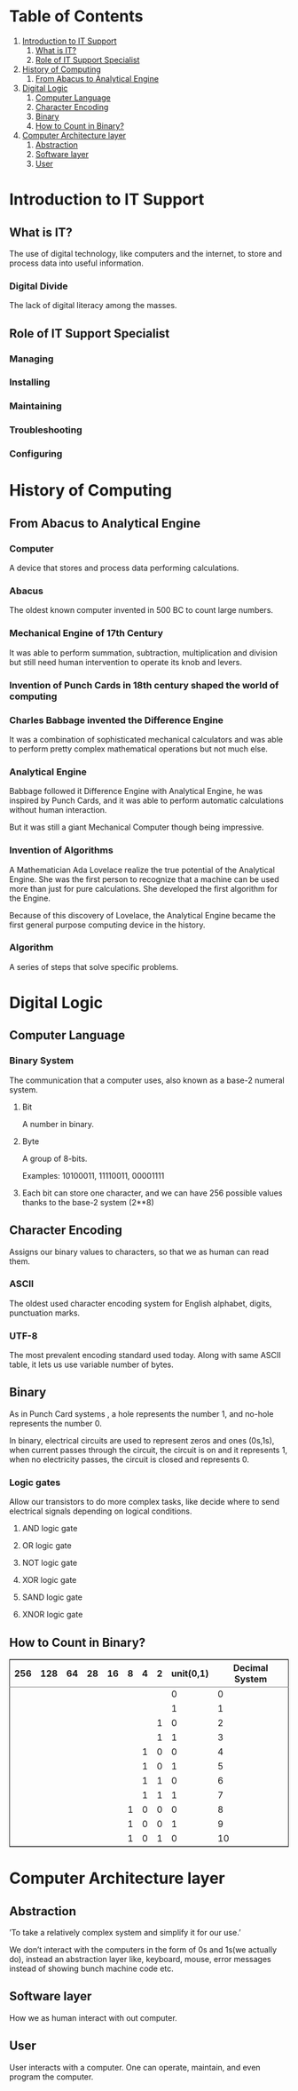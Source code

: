 
# Table of Contents

1.  [Introduction to IT Support](#org8be1be3)
    1.  [What is IT?](#org68c46bc)
    2.  [Role of IT Support Specialist](#org9c72638)
2.  [History of Computing](#org62bd12b)
    1.  [From Abacus to Analytical Engine](#org5098b52)
3.  [Digital Logic](#orgae10739)
    1.  [Computer Language](#org961a93b)
    2.  [Character Encoding](#org6bca929)
    3.  [Binary](#org756ce2b)
    4.  [How to Count in Binary?](#org93ccd27)
4.  [Computer Architecture layer](#org9822953)
    1.  [Abstraction](#orgeb493d4)
    2.  [Software layer](#org6f36c3a)
    3.  [User](#org95542fd)



<a id="org8be1be3"></a>

# Introduction to IT Support


<a id="org68c46bc"></a>

## What is IT?

The use of digital technology, like computers and the internet, to store and process data into useful information.


### Digital Divide

The lack of digital literacy among the masses.


<a id="org9c72638"></a>

## Role of IT Support Specialist


### Managing


### Installing


### Maintaining


### Troubleshooting


### Configuring


<a id="org62bd12b"></a>

# History of Computing


<a id="org5098b52"></a>

## From Abacus to Analytical Engine


### Computer

A device that stores and process data performing calculations.


### Abacus

The oldest known computer invented in 500 BC to count large numbers.


### Mechanical Engine of 17th Century

It was able to perform summation, subtraction, multiplication and division but still need human intervention to operate its knob and levers.


### Invention of Punch Cards in 18th century shaped the world of computing


### Charles Babbage invented the Difference Engine

It was a combination of sophisticated mechanical calculators and was able to perform pretty complex mathematical operations but not much else.


### Analytical Engine

Babbage followed it Difference Engine with Analytical Engine, he was inspired by Punch Cards, and it was able to perform automatic calculations without human interaction.

But it was still a giant Mechanical Computer though being impressive.


### Invention of Algorithms

A Mathematician Ada Lovelace realize the true potential of the Analytical Engine. She was the first person to recognize that a machine can be used more than just for pure calculations. She developed the first algorithm for the Engine.

Because of this discovery of Lovelace, the Analytical Engine became the first general purpose computing device in the history.


### Algorithm

A series of steps that solve specific problems.


<a id="orgae10739"></a>

# Digital Logic


<a id="org961a93b"></a>

## Computer Language


### Binary System

The communication that a computer uses, also known as a base-2 numeral system.

1.  Bit

    A number in binary.

2.  Byte

    A group of 8-bits.
    
    Examples:
    10100011, 11110011, 00001111

3.  Each bit can store one character, and we can have 256 possible values thanks to the base-2 system (2\*\*8)


<a id="org6bca929"></a>

## Character Encoding

Assigns our binary values to characters, so that we as human can read them.


### ASCII

The oldest used character encoding system for English alphabet, digits,  punctuation marks.


### UTF-8

The most prevalent encoding standard used today. Along with same ASCII table, it lets us use variable number of bytes.


<a id="org756ce2b"></a>

## Binary

As in Punch Card systems , a hole represents the number 1, and no-hole represents the number 0.

In binary, electrical circuits are used to represent zeros and ones (0s,1s), when current passes through the circuit, the circuit is on and it represents 1, when no electricity passes, the circuit is closed and represents 0.


### Logic gates

Allow our transistors to do more complex tasks, like decide where to send electrical signals depending on logical conditions.

1.  AND logic gate

2.  OR logic gate

3.  NOT logic gate

4.  XOR logic gate

5.  SAND logic gate

6.  XNOR logic gate


<a id="org93ccd27"></a>

## How to Count in Binary?

<table border="2" cellspacing="0" cellpadding="6" rules="groups" frame="hsides">


<colgroup>
<col  class="org-right" />

<col  class="org-right" />

<col  class="org-right" />

<col  class="org-right" />

<col  class="org-right" />

<col  class="org-right" />

<col  class="org-right" />

<col  class="org-right" />

<col  class="org-right" />

<col  class="org-right" />
</colgroup>
<thead>
<tr>
<th scope="col" class="org-right">256</th>
<th scope="col" class="org-right">128</th>
<th scope="col" class="org-right">64</th>
<th scope="col" class="org-right">28</th>
<th scope="col" class="org-right">16</th>
<th scope="col" class="org-right">8</th>
<th scope="col" class="org-right">4</th>
<th scope="col" class="org-right">2</th>
<th scope="col" class="org-right">unit(0,1)</th>
<th scope="col" class="org-right">Decimal System</th>
</tr>
</thead>

<tbody>
<tr>
<td class="org-right">&#xa0;</td>
<td class="org-right">&#xa0;</td>
<td class="org-right">&#xa0;</td>
<td class="org-right">&#xa0;</td>
<td class="org-right">&#xa0;</td>
<td class="org-right">&#xa0;</td>
<td class="org-right">&#xa0;</td>
<td class="org-right">&#xa0;</td>
<td class="org-right">0</td>
<td class="org-right">0</td>
</tr>


<tr>
<td class="org-right">&#xa0;</td>
<td class="org-right">&#xa0;</td>
<td class="org-right">&#xa0;</td>
<td class="org-right">&#xa0;</td>
<td class="org-right">&#xa0;</td>
<td class="org-right">&#xa0;</td>
<td class="org-right">&#xa0;</td>
<td class="org-right">&#xa0;</td>
<td class="org-right">1</td>
<td class="org-right">1</td>
</tr>


<tr>
<td class="org-right">&#xa0;</td>
<td class="org-right">&#xa0;</td>
<td class="org-right">&#xa0;</td>
<td class="org-right">&#xa0;</td>
<td class="org-right">&#xa0;</td>
<td class="org-right">&#xa0;</td>
<td class="org-right">&#xa0;</td>
<td class="org-right">1</td>
<td class="org-right">0</td>
<td class="org-right">2</td>
</tr>


<tr>
<td class="org-right">&#xa0;</td>
<td class="org-right">&#xa0;</td>
<td class="org-right">&#xa0;</td>
<td class="org-right">&#xa0;</td>
<td class="org-right">&#xa0;</td>
<td class="org-right">&#xa0;</td>
<td class="org-right">&#xa0;</td>
<td class="org-right">1</td>
<td class="org-right">1</td>
<td class="org-right">3</td>
</tr>


<tr>
<td class="org-right">&#xa0;</td>
<td class="org-right">&#xa0;</td>
<td class="org-right">&#xa0;</td>
<td class="org-right">&#xa0;</td>
<td class="org-right">&#xa0;</td>
<td class="org-right">&#xa0;</td>
<td class="org-right">1</td>
<td class="org-right">0</td>
<td class="org-right">0</td>
<td class="org-right">4</td>
</tr>


<tr>
<td class="org-right">&#xa0;</td>
<td class="org-right">&#xa0;</td>
<td class="org-right">&#xa0;</td>
<td class="org-right">&#xa0;</td>
<td class="org-right">&#xa0;</td>
<td class="org-right">&#xa0;</td>
<td class="org-right">1</td>
<td class="org-right">0</td>
<td class="org-right">1</td>
<td class="org-right">5</td>
</tr>


<tr>
<td class="org-right">&#xa0;</td>
<td class="org-right">&#xa0;</td>
<td class="org-right">&#xa0;</td>
<td class="org-right">&#xa0;</td>
<td class="org-right">&#xa0;</td>
<td class="org-right">&#xa0;</td>
<td class="org-right">1</td>
<td class="org-right">1</td>
<td class="org-right">0</td>
<td class="org-right">6</td>
</tr>


<tr>
<td class="org-right">&#xa0;</td>
<td class="org-right">&#xa0;</td>
<td class="org-right">&#xa0;</td>
<td class="org-right">&#xa0;</td>
<td class="org-right">&#xa0;</td>
<td class="org-right">&#xa0;</td>
<td class="org-right">1</td>
<td class="org-right">1</td>
<td class="org-right">1</td>
<td class="org-right">7</td>
</tr>


<tr>
<td class="org-right">&#xa0;</td>
<td class="org-right">&#xa0;</td>
<td class="org-right">&#xa0;</td>
<td class="org-right">&#xa0;</td>
<td class="org-right">&#xa0;</td>
<td class="org-right">1</td>
<td class="org-right">0</td>
<td class="org-right">0</td>
<td class="org-right">0</td>
<td class="org-right">8</td>
</tr>


<tr>
<td class="org-right">&#xa0;</td>
<td class="org-right">&#xa0;</td>
<td class="org-right">&#xa0;</td>
<td class="org-right">&#xa0;</td>
<td class="org-right">&#xa0;</td>
<td class="org-right">1</td>
<td class="org-right">0</td>
<td class="org-right">0</td>
<td class="org-right">1</td>
<td class="org-right">9</td>
</tr>


<tr>
<td class="org-right">&#xa0;</td>
<td class="org-right">&#xa0;</td>
<td class="org-right">&#xa0;</td>
<td class="org-right">&#xa0;</td>
<td class="org-right">&#xa0;</td>
<td class="org-right">1</td>
<td class="org-right">0</td>
<td class="org-right">1</td>
<td class="org-right">0</td>
<td class="org-right">10</td>
</tr>
</tbody>
</table>


<a id="org9822953"></a>

# Computer Architecture layer


<a id="orgeb493d4"></a>

## Abstraction

&rsquo;To take a relatively complex system and simplify it for our use.&rsquo;

We don&rsquo;t interact with the computers in the form of 0s and 1s(we actually do), instead an abstraction layer like, keyboard, mouse, error messages instead of showing bunch machine code etc.


<a id="org6f36c3a"></a>

## Software layer

How we as human interact with out computer.


<a id="org95542fd"></a>

## User

User interacts with a computer. One can operate, maintain, and even program the computer.

